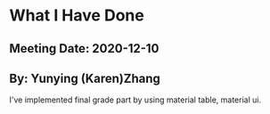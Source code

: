 # What I Have Done
## Meeting Date: 2020-12-10
## By: Yunying (Karen)Zhang
I've implemented final grade part by using material table, material ui.